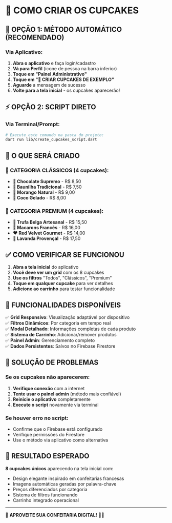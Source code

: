 # 🧁 COMO CRIAR OS CUPCAKES

## 🚀 OPÇÃO 1: MÉTODO AUTOMÁTICO (RECOMENDADO)

### Via Aplicativo:
1. **Abra o aplicativo** e faça login/cadastro
2. **Vá para Perfil** (ícone de pessoa na barra inferior)
3. **Toque em "Painel Administrativo"**
4. **Toque em "🧁 CRIAR CUPCAKES DE EXEMPLO"**
5. **Aguarde** a mensagem de sucesso
6. **Volte para a tela inicial** - os cupcakes aparecerão!

## ⚡ OPÇÃO 2: SCRIPT DIRETO

### Via Terminal/Prompt:
```bash
# Execute este comando na pasta do projeto:
dart run lib/create_cupcakes_script.dart
```

## 🧁 O QUE SERÁ CRIADO

### 📍 CATEGORIA CLÁSSICOS (4 cupcakes):
- **🍫 Chocolate Supremo** - R$ 8,50
- **🍦 Baunilha Tradicional** - R$ 7,50  
- **🍓 Morango Natural** - R$ 9,00
- **🥥 Coco Gelado** - R$ 8,00

### 📍 CATEGORIA PREMIUM (4 cupcakes):
- **🍫 Trufa Belga Artesanal** - R$ 15,50
- **🌰 Macarons Francês** - R$ 16,00
- **❤️ Red Velvet Gourmet** - R$ 14,00
- **💜 Lavanda Provençal** - R$ 17,50

## ✅ COMO VERIFICAR SE FUNCIONOU

1. **Abra a tela inicial** do aplicativo
2. **Você deve ver um grid** com os 8 cupcakes
3. **Use os filtros** "Todos", "Clássicos", "Premium"
4. **Toque em qualquer cupcake** para ver detalhes
5. **Adicione ao carrinho** para testar funcionalidade

## 🎨 FUNCIONALIDADES DISPONÍVEIS

✅ **Grid Responsivo**: Visualização adaptável por dispositivo  
✅ **Filtros Dinâmicos**: Por categoria em tempo real  
✅ **Modal Detalhado**: Informações completas de cada produto  
✅ **Sistema de Carrinho**: Adicionar/remover produtos  
✅ **Painel Admin**: Gerenciamento completo  
✅ **Dados Persistentes**: Salvos no Firebase Firestore  

## 🔧 SOLUÇÃO DE PROBLEMAS

### Se os cupcakes não aparecerem:
1. **Verifique conexão** com a internet
2. **Tente usar o painel admin** (método mais confiável)
3. **Reinicie o aplicativo** completamente
4. **Execute o script** novamente via terminal

### Se houver erro no script:
- Confirme que o Firebase está configurado
- Verifique permissões do Firestore
- Use o método via aplicativo como alternativa

## 🎯 RESULTADO ESPERADO

**8 cupcakes únicos** aparecendo na tela inicial com:
- Design elegante inspirado em confeitarias francesas
- Imagens automáticas geradas por palavra-chave
- Preços diferenciados por categoria
- Sistema de filtros funcionando
- Carrinho integrado operacional

---

🎉 **APROVEITE SUA CONFEITARIA DIGITAL!** 🧁✨